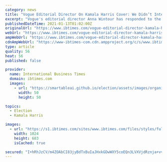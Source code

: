 ```yaml
---
category: news
title: "Vogue Editorial Director On Kamala Harris Cover: We Didn’t Intend To Diminish VP-Elect's 'Incredible Victory'"
excerpt: "Vogue's editorial director Anna Wintour has responded to the backlash the magazne received for Kamala Harris' cover."
publishedDateTime: 2021-01-13T01:02:00Z
originalUrl: "https://www.ibtimes.com/vogue-editorial-director-kamala-harris-cover-we-didnt-intend-diminish-vp-elects-3120299"
webUrl: "https://www.ibtimes.com/vogue-editorial-director-kamala-harris-cover-we-didnt-intend-diminish-vp-elects-3120299"
ampWebUrl: "https://www.ibtimes.com/vogue-editorial-director-kamala-harris-cover-we-didnt-intend-diminish-vp-elects-3120299?amp=1"
cdnAmpWebUrl: "https://www-ibtimes-com.cdn.ampproject.org/c/s/www.ibtimes.com/vogue-editorial-director-kamala-harris-cover-we-didnt-intend-diminish-vp-elects-3120299?amp=1"
type: article
quality: 56
heat: 56
published: false

provider:
  name: International Business Times
  domain: ibtimes.com
  images:
    - url: "https://smartableai.github.io/election/assets/images/organizations/ibtimes.com-50x50.jpg"
      width: 50
      height: 50

topics:
  - Election
  - Kamala Harris

images:
  - url: "https://s1.ibtimes.com/sites/www.ibtimes.com/files/styles/full/public/2020/10/22/kamala-harris.jpg"
    width: 1024
    height: 683
    isCached: true

secured: "I+hRhJzCV/m4ZOAbCI83jyBdTxBuIaJHxkGDwWXY5coEQn3LVXVjdRznja+vva3DVL8EwKpnZoLk0OSZFeeyPtMWUHEugeemuQ74DiX/v+EaxQsEP2BNY88y3V6LCqtnLlBYHIz9dgO/S3QJ6Ff57OHCjDoCRaHIE+da3Fj2Nz7O++D+bt5oMSGy/rFq6LcFIYJd8i33P1v3bix1x08GfFdRpOH3T/J7L5+qTcasjpiS+QVZZ2yQ4U27/WH1zcWSfb1hGAZM9S41SAC70eAMWlGPB6cW180//rB6q+UU9z7Z9BCaWVH1WtrILPbxEz1UGhuKtBQmZaVWSh0sSbDNRQyfOnLAa7HVjDy36Cg6bos=;5v8EYUJVAibs2K3cnYr3HQ=="
---
```


